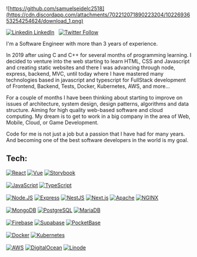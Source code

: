 ![https://github.com/samuelseidelc2518](https://cdn.discordapp.com/attachments/702212071890223204/1022693653254254624/download_1.png)

[![Linkedin](https://i.stack.imgur.com/gVE0j.png) LinkedIn](https://www.linkedin.com/in/samuel-seidel-candanoza-43232820b/)
&nbsp;
[![Twitter Follow](https://img.shields.io/twitter/follow/sam_dot_tsx?style=social)](https://twitter.com/sam_dot_tsx)

I'm a Software Engineer with more than 3 years of experience.

In 2019 after using C and C++ for several months of programming learning. I decided to venture into the web starting to learn HTML, CSS and Javascript and creating static websites and there I was advancing through node, express, backend, MVC, until today where I have mastered many technologies based in javascript and typescript for FullStack development of Frontend, Backend, Tests, Docker, Kubernetes, AWS, and more...

For a couple of months I have been thinking about starting to improve on issues of architecture, system design, design patterns, algorithms and data structure. Aiming for high quality web-based software and cloud computing. My dream is to get to work in a big company in the area of Web, Mobile, Cloud, or Game Development.

Code for me is not just a job but a passion that I have had for many years. And becoming one of the best software developers in the world is my goal.

## Tech:
[![React](https://img.shields.io/badge/REACT-61DAFB?style=for-the-badge&logo=react&logoColor=white&labelColor=000)]()
[![Vue](https://img.shields.io/badge/Vue-4FC08D?style=for-the-badge&logo=vue.js&logoColor=white&labelColor=000)]()
[![Storybook](https://img.shields.io/badge/Storybook-FF4785?style=for-the-badge&logo=storybook&logoColor=white&labelColor=000)]()
</br></br>
[![JavaScript](https://img.shields.io/badge/JavaScript-F7DF1E?style=for-the-badge&logo=javascript&logoColor=white&labelColor=101010)]()
[![TypeScript](https://img.shields.io/badge/TypeScript-3178C6?style=for-the-badge&logo=typescript&logoColor=white&labelColor=101010)]()
</br></br>
[![Node.JS](https://img.shields.io/badge/Node.JS-339933?style=for-the-badge&logo=node.js&logoColor=white&labelColor=101010)]()
[![Express](https://img.shields.io/badge/Express-000000?style=for-the-badge&logo=Express&logoColor=white&labelColor=101010)]()
[![NestJS](https://img.shields.io/badge/NestJS-000?style=for-the-badge&logo=nestjs&logoColor=white&labelColor=E0234E)]()
[![Next.js](https://img.shields.io/badge/Next.js-101010?style=for-the-badge&logo=next.js&logoColor=white&labelColor=000000)]()
[![Apache](https://img.shields.io/badge/Apache-D22128?style=for-the-badge&logo=Apache&logoColor=white&labelColor=000000)]()
[![NGINX](https://img.shields.io/badge/NGINX-009639?style=for-the-badge&logo=NGINX&logoColor=white&labelColor=000000)]()
</br></br>
[![MongoDB](https://img.shields.io/badge/MongoDB-47A248?style=for-the-badge&logo=mongodb&logoColor=white&labelColor=101010)]()
[![PostgreSQL](https://img.shields.io/badge/PostgreSQL-4169E1?style=for-the-badge&logo=postgresql&logoColor=white&labelColor=101010)]()
[![MariaDB](https://img.shields.io/badge/MariaDB-4479A1?style=for-the-badge&logo=mariadb&logoColor=white&labelColor=101010)]()
</br></br>
[![Firebase](https://img.shields.io/badge/Firebase-FFCA28?style=for-the-badge&logo=firebase&logoColor=white&labelColor=101010)]()
[![Supabase](https://img.shields.io/badge/Supabase-3ECF8E?style=for-the-badge&logo=supabase&logoColor=white&labelColor=101010)]()
[![PocketBase](https://img.shields.io/badge/PocketBase-B8DBE4?style=for-the-badge&logo=pocketbase&logoColor=white&labelColor=101010)]()
</br></br>
[![Docker](https://img.shields.io/badge/Docker-2496ED?style=for-the-badge&logo=Docker&logoColor=white&labelColor=101010)]()
[![Kubernetes](https://img.shields.io/badge/Kubernetes-326CE5?style=for-the-badge&logo=Kubernetes&logoColor=white&labelColor=101010)]()
</br></br>
[![AWS](https://img.shields.io/badge/AWS-FF9900?style=for-the-badge&logo=amazon-aws&logoColor=white&labelColor=101010)]()
[![DigitalOcean](https://img.shields.io/badge/DigitalOcean-0080FF?style=for-the-badge&logo=digitalocean&logoColor=white&labelColor=101010)]()
[![Linode](https://img.shields.io/badge/Linode-00A95C?style=for-the-badge&logo=linode&logoColor=white&labelColor=101010)]()
</br></br>